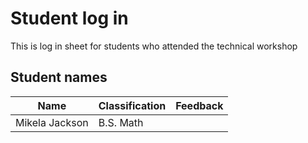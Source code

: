# Student log in 

This is log in sheet for students who attended the technical workshop

## Student names

| Name | Classification | Feedback|
|------|------|------|
|   Mikela Jackson   |  B.S. Math    |      |
